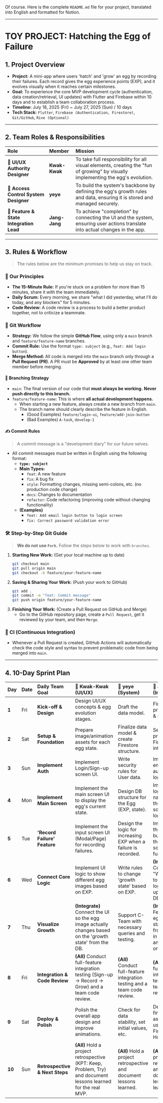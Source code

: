 Of course. Here is the complete `README.md` file for your project, translated into English and formatted for Notion.

-----

# **TOY PROJECT: Hatching the Egg of Failure**

## **1. Project Overview**

  * **Project:** A mini-app where users 'hatch' and 'grow' an egg by recording their failures. Each record gives the egg experience points (EXP), and it evolves visually when it reaches certain milestones.
  * **Goal:** To experience the core MVP development cycle (authentication, data creation/retrieval, UI updates) with Flutter and Firebase within 10 days and to establish a team collaboration process.
  * **Timeline:** July 18, 2025 (Fri) \~ July 27, 2025 (Sun) / 10 days
  * **Tech Stack:** `Flutter`, `Firebase (Authentication, Firestore)`, `Git/GitHub`, `Rive (Optional)`

-----

## **2. Team Roles & Responsibilities**

| Role | Member | Mission |
| :--- | :--- | :--- |
| 🎨 **UI/UX Authority Designer** | **Kwak-Kwak** | To take full responsibility for all visual elements, creating the "fun of growing" by visually implementing the egg's evolution. |
| 🔐 **Access Control System Designer** | **yeye** | To build the system's backbone by defining the egg's growth rules and data, ensuring it is stored and managed securely. |
| 🔗 **Feature & State Integration Lead**| **Jang-Jang**| To achieve "completion" by connecting the UI and the system, ensuring user actions translate into actual changes in the app. |

-----

## **3. Rules & Workflow**

> The rules below are the minimum promises to help us stay on track.

### **🤝 Our Principles**

  * **The 15-Minute Rule:** If you're stuck on a problem for more than 15 minutes, share it with the team immediately.
  * **Daily Scrum:** Every morning, we share "what I did yesterday, what I'll do today, and any blockers" for 5 minutes.
  * **Code Review:** A code review is a process to build a better product together, not to criticize a teammate.

### **🌿 Git Workflow**

  * **Strategy:** We follow the simple **GitHub Flow**, using only a `main` branch and `feature/feature-name` branches.
  * **Commit Rule:** Use the format `type: subject` (e.g., `feat: Add login button`).
  * **Merge Method:** All code is merged into the `main` branch only through a **Pull Request (PR)**. A PR must be **Approved** by at least one other team member before merging.


#### **🌿 Branching Strategy**

  * `main`: The final version of our code that **must always be working.** **Never push directly to this branch.**
  * `feature/feature-name`: This is where **all actual development happens.**
      * When starting a new feature, always create a new branch from `main`.
      * The branch name should clearly describe the feature in English.
          * (Good Examples) `feature/login-ui`, `feature/add-join-button`
          * (Bad Examples) `A-task`, `develop-1`

#### **✍️ Commit Rules**

> A commit message is a "development diary" for our future selves.
  * All commit messages must be written in English using the following format:
      * **`type: subject`**
      * **Main Types:**
          * `feat`: A new feature
          * `fix`: A bug fix
          * `style`: Formatting changes, missing semi-colons, etc. (no production code change)
          * `docs`: Changes to documentation
          * `refactor`: Code refactoring (improving code without changing functionality)
      * **(Examples)**
          * `feat: Add email login button to login screen`
          * `fix: Correct password validation error`

### **🛠️ Step-by-Step Git Guide**

> **We do not use `Fork`.** Follow the steps below to work with `branches`.

1.  **Starting New Work:** (Get your local machine up to date)
    ```bash
    git checkout main
    git pull origin main
    git checkout -b feature/your-feature-name
    ```
2.  **Saving & Sharing Your Work:** (Push your work to GitHub)
    ```bash
    git add .
    git commit -m "feat: Commit message"
    git push origin feature/your-feature-name
    ```
3.  **Finishing Your Work:** (Create a Pull Request on GitHub and Merge)
      * Go to the GitHub repository page, create a `Pull Request`, get it reviewed by your team, and then `Merge`.

### **🤖 CI (Continuous Integration)**

  * Whenever a Pull Request is created, GitHub Actions will automatically check the code style and syntax to prevent problematic code from being merged into `main`.

-----

## **4. 10-Day Sprint Plan**

| Day | Date | **Daily Team Goal** | 🎨 **Kwak-Kwak (UI/UX)** | 🔐 **yeye (System)** | 🔗 **Jang-Jang (Integration)** |
| :--- | :--- | :--- | :--- | :--- | :--- |
| **1**| Fri | **Kick-off & Design** | Design UI/UX concepts & egg evolution stages. | Draft the data model. | Finalize project goals & schedule. |
| **2**| Sat | **Setup & Foundation** | Prepare image/animation assets for each egg state. | Finalize data model & create Firestore structure. | Set up Flutter project & Firebase integration. |
| **3**| Sun | **Implement Auth** | Implement Login/Sign-up screen UI. | Write security rules for User data. | Implement email authentication logic. |
| **4**| Mon | **Implement Main Screen** | Implement the main screen UI to display the egg's current state. | Design DB structure for the Egg (EXP, state). | Implement logic to navigate to the main screen after login. |
| **5**| Tue | **'Record Failure' Feature**| Implement the input screen UI (Modal/Page) for recording failures. | Design the logic for increasing EXP when a failure is recorded. | Implement the "Write" button and the input screen functionality. |
| **6**| Wed | **Connect Core Logic** | Implement UI logic to show different egg images based on EXP. | Write rules to change 'growth state' based on EXP. | **(Integrate)** Connect the "Write" action to call yeye's logic and update the DB. |
| **7**| Thu | **Visualize Growth** | **(Integrate)** Connect the UI so the egg image actually changes based on the 'growth state' from the DB. | Support C-Team with necessary queries and testing. | **(Integrate)** Fetch the egg's current state and EXP from the DB in real-time and reflect it on the screen. |
| **8**| Fri | **Integration & Code Review**| **(All)** Conduct full-feature integration testing (Sign-up -\> Record -\> Grow) and a team code review. | **(All)** Conduct full-feature integration testing and a team code review. | **(All)** Conduct full-feature integration testing and a team code review. |
| **9**| Sat | **Deploy & Polish**| Polish the overall app design and improve animations. | Check for data stability, set initial values, etc. | Deploy the final product as a web app using Firebase Hosting. |
| **10**| Sun | **Retrospective & Next Steps**| **(All)** Hold a project retrospective (KPT: Keep, Problem, Try) and document lessons learned for the real MVP. | **(All)** Hold a project retrospective and document lessons learned. | **(All)** Hold a project retrospective and document lessons learned. |